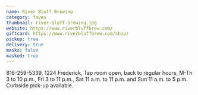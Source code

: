 ```yaml
---
name: River Bluff Brewing
category: faves
thumbnail: river-bluff-brewing.jpg
website: https://www.riverbluffbrew.com/
giftcard: https://www.riverbluffbrew.com/shop/
pickup: true
delivery: true
masks: false
masked: true
---
```

816-259-5339, 1224 Frederick, Tap room open, back to regular hours, M-Th 3 to 10 p.m., Fri 3 to 11 p.m., Sat 11 a.m. to 11 p.m. and Sun 11 a.m. to 5 p.m. Curbside pick-up available.